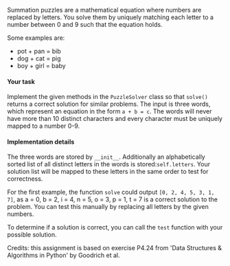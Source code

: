Summation puzzles are a mathematical equation where numbers are replaced by letters. You solve them by
uniquely matching each letter to a number between 0 and 9 such that the equation holds.

Some examples are:

- pot + pan = bib
- dog + cat = pig
- boy + girl = baby

#### Your task
Implement the given methods in the `PuzzleSolver` class so that `solve()` returns a correct solution for similar problems.
The input is three words, which represent an equation in the form `a + b = c`.
The words will never have more than 10 distinct characters and every character must be uniquely mapped to a number 0-9.

#### Implementation details
The three words are stored by `__init__`.
Additionally an alphabetically sorted list of all distinct letters in the words is stored:`self.letters`.
Your solution list will be mapped to these letters in the same order to test for correctness.

For the first example, the function `solve` could output `[0, 2, 4, 5, 3, 1, 7]`,
as a = 0, b = 2, i = 4, n = 5, o = 3, p = 1, t = 7 is a correct solution to the problem.
You can test this manually by replacing all letters by the given numbers.

To determine if a solution is correct, you can call the `test` function with your possible solution.

Credits: this assignment is based on exercise P4.24 from 'Data Structures & Algorithms in Python' by Goodrich et al.
